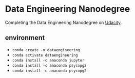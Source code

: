 # Data Engineering Nanodegree

Completing the Data Engineering Nanodegree on [Udacity](https://www.udacity.com/course/data-engineer-nanodegree--nd027).

## environment

- `conda create -n dataengineering`
- `conda activate dataengineering`
- `conda install -c anaconda jupyter`
- `conda install -c anaconda psycopg2`
- `conda install -c anaconda psycopg2`